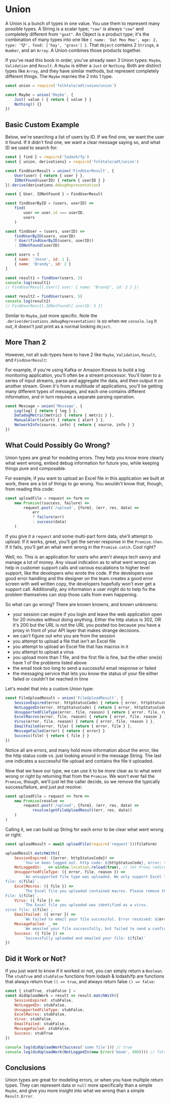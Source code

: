 # Union

A Union is a bunch of types in one value. You use them to represent many possible types. A String  is a scalar type; `"cow"` is always `"cow"` and completely different from `"goat"`. An Object is a product type; it's the combination of many types into one like `{ name: 'Dat Moo Moo', age: 2, type: '🐮', food: ['hay', 'grass'] }`. That `Object` contains 2 `String`s, a `Number`, and an `Array`. A Union combines those products together.

If you've read this book in order, you've already seen 3 Union types: `Maybe`, `Validation` and `Result`. A `Maybe` is either a `Just` or `Nothing`. Both are distinct types like `Array`, and they have similar methods, but represent completely different things. The `Maybe` marries the 2 into 1 type.

```javascript
const union = require('folktale/adt/union/union')

const Maybe = union('Maybe', {
    Just( value ) { return { value } }
    Nothing() {}
})
```

## Basic Custom Example

Below, we're searching a list of users by ID. If we find one, we want the user it found. If it didn't find one, we want a clear message saying so, and what ID we used to search for:

```javascript
const { find } = require('lodash/fp')
const { union, derivations} = require('folktale/adt/union')

const FindUserResult = union('FindUserResult', {
    User(user) { return { user } },
    IDNotFound(userID) { return { userID } }
}).derive(derivations.debugRepresentation)

const { User, IDNotFound } = FindUserResult

const findUserByID = (users, userID) =>
    find(
        user => user.id === userID,
        users
    )

const findUser = (users, userID) =>
    findUserByID(users, userID)
    ? User(findUserByID(users, userID))
    : IDNotFound(userID)

const users = [
    { name: 'Jesse', id: 1 },
    { name: 'Brandy', id: 2 }
]

const result1 = findUser(users, 2)
console.log(result1)
// FindUserResult.User({ user: { name: "Brandy", id: 2 } })

const result2 = findUser(users, 5)
console.log(result2)
// FindUserResult.IDNotFound({ userID: 5 })
```

Similar to `Maybe`, just more specific. Note the `.derive(derivations.debugRepresentation)` is so when we `console.log` it out, it doesn't just print as a normal looking `Object`.

## More Than 2

However, not all sub-types have to have 2 like `Maybe`, `Validation`, `Result`, and `FindUserResult`:

For example, if you're using Kafka or Amazon Kinesis to build a log monitoring application, you'll often be a stream processor. You'll listen to a series of input streams, parse and aggregate the data, and then output it on another stream. Given it's from a multitude of applications, you'll be getting many different types of messages, and each one contains different information, and in turn requires a separate parsing operation.

```javascript
const Message = union('Message', {
    Log(log) { return { log } },
    DatadogMetric(metric) { return { metric } },
    ManualAlert(alert) { return { alert } },
    NetworkInfo(source, info) { return { source, info } }
})
```

## What Could Possibly Go Wrong?

Union types are great for modeling errors. They help you know more clearly what went wrong, embed debug information for future you, while keeping things pure and composable.

For example, if you want to upload an Excel file in this application we built at work, there are a lot of things to go wrong. You wouldn't know that, though, from reading this code:

```javascript
const uploadFile = request => form =>
    new Promise((success, failure) =>
        request.post('/upload', {form}, (err, res, data) =>
            err
            ? failure(err)
            : success(data)
    )
```

If you give it a `request` and some multi-part form data, she'll attempt to upload. If it works, great, you'll get the server response in the `Promise.then`. If it fails, you'll get an what went wrong in the `Promise.catch`. Cool right?

Well, no. This is an application for users who aren't always tech savvy and manage a lot of money. Any visual indication as to what went wrong can help in customer support calls and various escalations to higher level support, like the developers who wrote the code. If the developers use good error handling and the designer on the team creates a good error screen with well written copy, the developers hopefully won't ever get a support call. Additionally, any information a user might do to help fix the problem themselves can stop those calls from even happening.

So what can go wrong? There are known knowns, and known unknowns:

- your session can expire if you login and leave the web application open for 20 minutes without doing anything. Either the http status is 302, OR it's 200 but the URL is not the URL you posted too because you have a proxy in front of your API layer that makes strange decisions.
- we can't figure out who you are from the session
- you attempt to upload a file that isn't an Excel file
- you attempt to upload an Excel file that has macros in it
- you attempt to upload a virus
- you upload more than 1 file, and the first file is fine, but the other one(s) have 1 of the problems listed above
- the email took too long to send a successful email response or failed
- the messaging service that lets you know the status of your file either failed or couldn't be reached in time

Let's model that into a custom Union type:

```javascript
const FileUploadResult = union('FileUploadResult', {
    SessionExpired(error, httpStatusCode) { return { error, httpStatusCode } },
    NotLoggedIn(error, httpStatusCode) { return { error, httpStatusCode } },
    UnsupportedFileType(error, file, reason) { return { error, file, reason } },
    ExcelMacros(error, file, reason) { return { error, file, reason } },
    Virus(error, file, reason) { return { error, file, reason } },
    EmailFailed(error, file) { return { error, file } },
    MessageFailed(error) { return { error} }
    Success(file) { return { file } }
})
```

Notice all are errors, and many hold more information about the error, like the http status code vs. just looking around in the message String. The last one indicates a successful file upload and contains the file it uploaded.

Now that we have our type, we can use it to be more clear as to what went wrong or right by returning that from the `Promise`. We won't ever fail the `Promise`, though, we'll just let the caller decide, so we remove the typically success/failure, and just put resolve: 

```javascript
const uploadFile = request => form =>
    new Promise(resolve =>
        request.post('/upload', {form}, (err, res, data) =>
            resolve(getFileUploadResult(err, res, data))
    )
)
```

Calling it, we can build up String for each error to be clear what went wrong or right:

```javascript
const uploadResult = await uploadFile(require('request'))(fileForm)

uploadResult.matchWith({
    SessionExpired: ({error, httpStatusCode}) =>
        `You've been logged out. http code: ${httpStatusCode}, error: ${error.message}`,
    NotLoggedIn: _ => window.location.reload(true), // let Proxy redirect to login
    UnsupportedFileType: ({ error, file, reason }) =>
        `An unsupported file type was uploaded. We only support Excel files with no macros.
file: ${file}`,
    ExcelMacros: ({ file }) =>
        `The Excel file you uploaded contained macros. Please remove them and Save As to create a new Excel with the macros removed.
File: ${file}`,
    Virus: ({ file }) =>
        `The Excel file you uploaded was identified as a virus.
virus file: ${file}`,
    EmailFailed: ({ error }) =>
        `We failed to email your file successful. Error received: ${error}`,
    MessageFailed: _ =>
        `We emailed your file successfully, but failed to send a confirmation message. Please manually check your inbox.`,
    Success: ({ file }) =>
        `Successfully uploaded and emailed your file: ${file}`
})
```

## Did it Work or Not?

If you just want to know if it worked or not, you can simply return a `Boolean`. The `stubTrue` and `stubFalse` functions from lodash & lodash/fp are functions that always return true `() => true`, and always return false `() => false`:

```javascript
const { stubTrue, stubFalse } = 
const didUploadWork = result => result.matchWith({
    SessionExpired: stubFalse,
    NotLoggedIn: stubFalse,
    UnsupportedFileType: stubFalse,
    ExcelMacros: stubFalse,
    Virus: stubFalse,
    EmailFailed: stubFalse,
    MessageFailed: stubFalse,
    Success: stubTrue
})

console.log(didUploadWork(Success('some file'))) // true
console.log(didUploadWork(NotLoggedIn(new Error('boom', 400)))) // false
```

## Conclusions

Union types are great for modeling errors, or when you have multiple return types. They can represent data or `null` more specifically than a simple `Maybe`, and give you more insight into what we wrong than a simple `Result.Error`.
